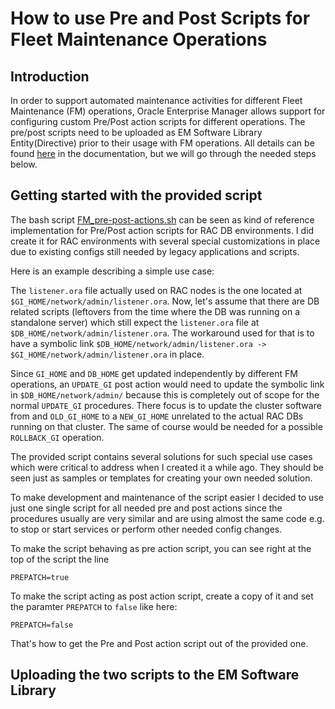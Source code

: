 # How to use Pre and Post Scripts for Fleet Maintenance Operations

## Introduction

In order to support automated maintenance activities for different Fleet Maintenance (FM) operations, Oracle Enterprise Manager allows support for configuring custom Pre/Post action scripts for different operations. The pre/post scripts need to be uploaded as EM Software Library Entity(Directive) prior to their usage with FM operations. All details can be found [here](https://docs.oracle.com/en/enterprise-manager/cloud-control/enterprise-manager-cloud-control/13.5/emlcm/database-fleet-maintenance.html#GUID-6AF19CA9-E83A-4C76-BF50-16E5A072EF92) in the documentation, but we will go through the needed steps below.

## Getting started with the provided script

The bash script [FM_pre-post-actions.sh](../script/FM_pre-post-actions.sh) can be seen as kind of reference implementation for Pre/Post action scripts for RAC DB environments. I did create it for RAC environments with several special customizations in place due to existing configs still needed by legacy applications and scripts. 

Here is an example describing a simple use case:

The `listener.ora` file actually used on RAC nodes is the one located at `$GI_HOME/network/admin/listener.ora`. Now, let's assume that there are DB related scripts (leftovers from the time where the DB was running on a standalone server) which still expect the `listener.ora` file at `$DB_HOME/network/admin/listener.ora`. The workaround used for that is to have a symbolic link `$DB_HOME/network/admin/listener.ora -> $GI_HOME/network/admin/listener.ora` in place.

Since `GI_HOME` and `DB_HOME` get updated independently by different FM operations, an `UPDATE_GI` post action would need to update the symbolic link in `$DB_HOME/network/admin/` because this is completely out of scope for the normal `UPDATE_GI` procedures. There focus is to update the cluster software from and `OLD_GI_HOME` to a `NEW_GI_HOME` unrelated to the actual RAC DBs running on that cluster. The same of course would be needed for a possible `ROLLBACK_GI` operation.

The provided script contains several solutions for such special use cases which were critical to address when I created it a while ago. They should be seen just as samples or templates for creating your own needed solution.

To make development and maintenance of the script easier I decided to use just one single script for all needed pre and post actions since the procedures usually are very similar and are using almost the same code e.g. to stop or start services or perform other needed config changes.

To make the script behaving as pre action script, you can see right at the top of the script the line

```
PREPATCH=true
```

To make the script acting as post action script, create a copy of it and set the paramter `PREPATCH` to `false` like here:

```
PREPATCH=false
```
That's how to get the Pre and Post action script out of the provided one.

## Uploading the two scripts to the EM Software Library


